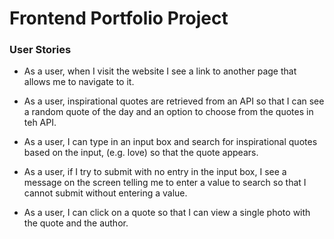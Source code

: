 # Frontend Portfolio Project


### User Stories

* As a user, when I visit the website I see a link to another page that allows me to navigate to it. 

* As a user, inspirational quotes are retrieved from an API so that I can see a random quote of the day and an option to choose from the quotes in teh API.

* As a user, I can type in an input box and search for inspirational quotes based on the input, (e.g. love) so that the quote appears.

* As a user, if I try to submit with no entry in the input box, I see a message on the screen telling me to enter a value to search so that I cannot submit without entering a value.

* As a user, I can click on a quote so that I can view a single photo with the quote and the author.

